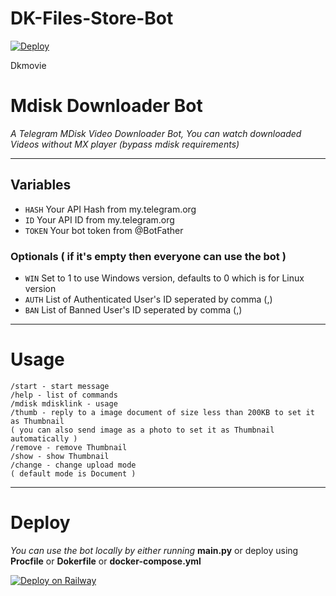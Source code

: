 
# DK-Files-Store-Bot


[![Deploy](https://www.herokucdn.com/deploy/button.svg)](https://heroku.com/deploy?template=https://github.com/Dkmovie/Mdisk-Downloader-Bot)

Dkmovie



# Mdisk Downloader Bot

*A Telegram MDisk Video Downloader Bot, You can watch downloaded Videos without MX player (bypass mdisk requirements)*

---

## Variables

- `HASH` Your API Hash from my.telegram.org
- `ID` Your API ID from my.telegram.org
- `TOKEN` Your bot token from @BotFather

### Optionals ( if it's empty then everyone can use the bot )

- `WIN` Set to 1 to use Windows version, defaults to 0 which is for Linux version
- `AUTH` List of Authenticated User's ID seperated by comma (,)
- `BAN` List of Banned User's ID seperated by comma (,)

---

# Usage

```
/start - start message
/help - list of commands
/mdisk mdisklink - usage
/thumb - reply to a image document of size less than 200KB to set it as Thumbnail
( you can also send image as a photo to set it as Thumbnail automatically )
/remove - remove Thumbnail
/show - show Thumbnail
/change - change upload mode
( default mode is Document )
```
---

# Deploy

*You can use the bot locally by either running* **main.py** or deploy using **Procfile** or **Dokerfile** or **docker-compose.yml**

[![Deploy on Railway](https://railway.app/button.svg)](https://railway.app/new/template/D6ueVa?referralCode=_4oAwx)
